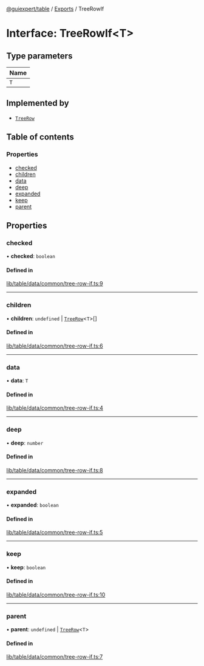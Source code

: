[@guiexpert/table](../README.md) / [Exports](../modules.md) / TreeRowIf

# Interface: TreeRowIf\<T\>

## Type parameters

| Name |
| :------ |
| `T` |

## Implemented by

- [`TreeRow`](../classes/TreeRow.md)

## Table of contents

### Properties

- [checked](TreeRowIf.md#checked)
- [children](TreeRowIf.md#children)
- [data](TreeRowIf.md#data)
- [deep](TreeRowIf.md#deep)
- [expanded](TreeRowIf.md#expanded)
- [keep](TreeRowIf.md#keep)
- [parent](TreeRowIf.md#parent)

## Properties

### checked

• **checked**: `boolean`

#### Defined in

[lib/table/data/common/tree-row-if.ts:9](https://github.com/guiexperttable/ge-table/blob/65d38fc/libs/table/src/lib/table/data/common/tree-row-if.ts#L9)

___

### children

• **children**: `undefined` \| [`TreeRow`](../classes/TreeRow.md)\<`T`\>[]

#### Defined in

[lib/table/data/common/tree-row-if.ts:6](https://github.com/guiexperttable/ge-table/blob/65d38fc/libs/table/src/lib/table/data/common/tree-row-if.ts#L6)

___

### data

• **data**: `T`

#### Defined in

[lib/table/data/common/tree-row-if.ts:4](https://github.com/guiexperttable/ge-table/blob/65d38fc/libs/table/src/lib/table/data/common/tree-row-if.ts#L4)

___

### deep

• **deep**: `number`

#### Defined in

[lib/table/data/common/tree-row-if.ts:8](https://github.com/guiexperttable/ge-table/blob/65d38fc/libs/table/src/lib/table/data/common/tree-row-if.ts#L8)

___

### expanded

• **expanded**: `boolean`

#### Defined in

[lib/table/data/common/tree-row-if.ts:5](https://github.com/guiexperttable/ge-table/blob/65d38fc/libs/table/src/lib/table/data/common/tree-row-if.ts#L5)

___

### keep

• **keep**: `boolean`

#### Defined in

[lib/table/data/common/tree-row-if.ts:10](https://github.com/guiexperttable/ge-table/blob/65d38fc/libs/table/src/lib/table/data/common/tree-row-if.ts#L10)

___

### parent

• **parent**: `undefined` \| [`TreeRow`](../classes/TreeRow.md)\<`T`\>

#### Defined in

[lib/table/data/common/tree-row-if.ts:7](https://github.com/guiexperttable/ge-table/blob/65d38fc/libs/table/src/lib/table/data/common/tree-row-if.ts#L7)
